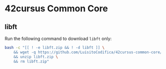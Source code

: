 # 42cursus Common Core

## libft

Run the following command to download `libft` only:

```bash
bash -c "[[ ! -e libft.zip && ! -d libft ]] \
    && wget -q https://github.com/LuisitoCodifica/42cursus-common-core/releases/download/Projects/libft.zip \
    && unzip libft.zip \
    && rm libft.zip"
```

